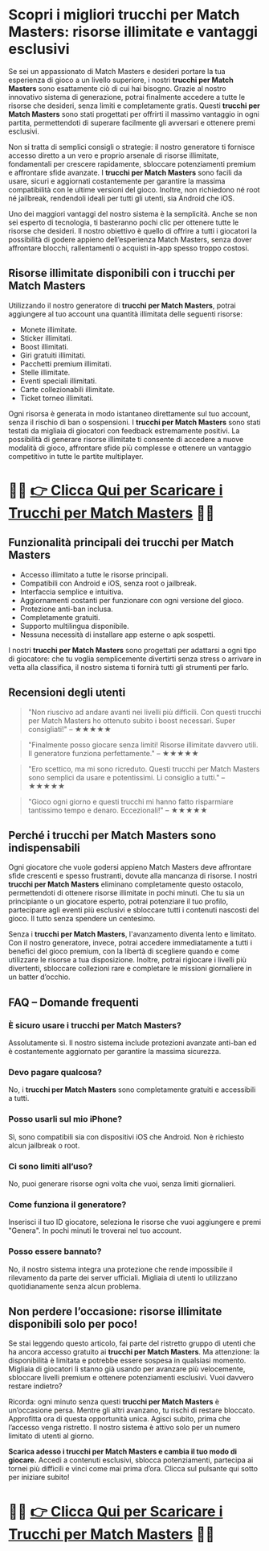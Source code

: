 <h1>Scopri i migliori trucchi per Match Masters: risorse illimitate e vantaggi esclusivi</h1>

<p>Se sei un appassionato di Match Masters e desideri portare la tua esperienza di gioco a un livello superiore, i nostri <strong>trucchi per Match Masters</strong> sono esattamente ciò di cui hai bisogno. Grazie al nostro innovativo sistema di generazione, potrai finalmente accedere a tutte le risorse che desideri, senza limiti e completamente gratis. Questi <strong>trucchi per Match Masters</strong> sono stati progettati per offrirti il massimo vantaggio in ogni partita, permettendoti di superare facilmente gli avversari e ottenere premi esclusivi.</p>

<p>Non si tratta di semplici consigli o strategie: il nostro generatore ti fornisce accesso diretto a un vero e proprio arsenale di risorse illimitate, fondamentali per crescere rapidamente, sbloccare potenziamenti premium e affrontare sfide avanzate. I <strong>trucchi per Match Masters</strong> sono facili da usare, sicuri e aggiornati costantemente per garantire la massima compatibilità con le ultime versioni del gioco. Inoltre, non richiedono né root né jailbreak, rendendoli ideali per tutti gli utenti, sia Android che iOS.</p>

<p>Uno dei maggiori vantaggi del nostro sistema è la semplicità. Anche se non sei esperto di tecnologia, ti basteranno pochi clic per ottenere tutte le risorse che desideri. Il nostro obiettivo è quello di offrire a tutti i giocatori la possibilità di godere appieno dell’esperienza Match Masters, senza dover affrontare blocchi, rallentamenti o acquisti in-app spesso troppo costosi.</p>

<h2>Risorse illimitate disponibili con i trucchi per Match Masters</h2>

<p>Utilizzando il nostro generatore di <strong>trucchi per Match Masters</strong>, potrai aggiungere al tuo account una quantità illimitata delle seguenti risorse:</p>

<ul>
  <li>Monete illimitate.</li>
  <li>Sticker illimitati.</li>
  <li>Boost illimitati.</li>
  <li>Giri gratuiti illimitati.</li>
  <li>Pacchetti premium illimitati.</li>
  <li>Stelle illimitate.</li>
  <li>Eventi speciali illimitati.</li>
  <li>Carte collezionabili illimitate.</li>
  <li>Ticket torneo illimitati.</li>
</ul>

<p>Ogni risorsa è generata in modo istantaneo direttamente sul tuo account, senza il rischio di ban o sospensioni. I <strong>trucchi per Match Masters</strong> sono stati testati da migliaia di giocatori con feedback estremamente positivi. La possibilità di generare risorse illimitate ti consente di accedere a nuove modalità di gioco, affrontare sfide più complesse e ottenere un vantaggio competitivo in tutte le partite multiplayer.</p>

# 🔴🔴 **[👉 Clicca Qui per Scaricare i Trucchi per Match Masters](https://rebrand.ly/PixelPioneer)** 🔴🔴

<h2>Funzionalità principali dei trucchi per Match Masters</h2>

<ul>
  <li>Accesso illimitato a tutte le risorse principali.</li>
  <li>Compatibili con Android e iOS, senza root o jailbreak.</li>
  <li>Interfaccia semplice e intuitiva.</li>
  <li>Aggiornamenti costanti per funzionare con ogni versione del gioco.</li>
  <li>Protezione anti-ban inclusa.</li>
  <li>Completamente gratuiti.</li>
  <li>Supporto multilingua disponibile.</li>
  <li>Nessuna necessità di installare app esterne o apk sospetti.</li>
</ul>

<p>I nostri <strong>trucchi per Match Masters</strong> sono progettati per adattarsi a ogni tipo di giocatore: che tu voglia semplicemente divertirti senza stress o arrivare in vetta alla classifica, il nostro sistema ti fornirà tutti gli strumenti per farlo.</p>

<h2>Recensioni degli utenti</h2>

<blockquote>
  <p>"Non riuscivo ad andare avanti nei livelli più difficili. Con questi trucchi per Match Masters ho ottenuto subito i boost necessari. Super consigliati!" – ★★★★★</p>
</blockquote>

<blockquote>
  <p>"Finalmente posso giocare senza limiti! Risorse illimitate davvero utili. Il generatore funziona perfettamente." – ★★★★★</p>
</blockquote>

<blockquote>
  <p>"Ero scettico, ma mi sono ricreduto. Questi trucchi per Match Masters sono semplici da usare e potentissimi. Li consiglio a tutti." – ★★★★★</p>
</blockquote>

<blockquote>
  <p>"Gioco ogni giorno e questi trucchi mi hanno fatto risparmiare tantissimo tempo e denaro. Eccezionali!" – ★★★★★</p>
</blockquote>

<h2>Perché i trucchi per Match Masters sono indispensabili</h2>

<p>Ogni giocatore che vuole godersi appieno Match Masters deve affrontare sfide crescenti e spesso frustranti, dovute alla mancanza di risorse. I nostri <strong>trucchi per Match Masters</strong> eliminano completamente questo ostacolo, permettendoti di ottenere risorse illimitate in pochi minuti. Che tu sia un principiante o un giocatore esperto, potrai potenziare il tuo profilo, partecipare agli eventi più esclusivi e sbloccare tutti i contenuti nascosti del gioco. Il tutto senza spendere un centesimo.</p>

<p>Senza i <strong>trucchi per Match Masters</strong>, l'avanzamento diventa lento e limitato. Con il nostro generatore, invece, potrai accedere immediatamente a tutti i benefici del gioco premium, con la libertà di scegliere quando e come utilizzare le risorse a tua disposizione. Inoltre, potrai rigiocare i livelli più divertenti, sbloccare collezioni rare e completare le missioni giornaliere in un batter d’occhio.</p>

<h2>FAQ – Domande frequenti</h2>

<h3>È sicuro usare i trucchi per Match Masters?</h3>
<p>Assolutamente sì. Il nostro sistema include protezioni avanzate anti-ban ed è costantemente aggiornato per garantire la massima sicurezza.</p>

<h3>Devo pagare qualcosa?</h3>
<p>No, i <strong>trucchi per Match Masters</strong> sono completamente gratuiti e accessibili a tutti.</p>

<h3>Posso usarli sul mio iPhone?</h3>
<p>Sì, sono compatibili sia con dispositivi iOS che Android. Non è richiesto alcun jailbreak o root.</p>

<h3>Ci sono limiti all’uso?</h3>
<p>No, puoi generare risorse ogni volta che vuoi, senza limiti giornalieri.</p>

<h3>Come funziona il generatore?</h3>
<p>Inserisci il tuo ID giocatore, seleziona le risorse che vuoi aggiungere e premi "Genera". In pochi minuti le troverai nel tuo account.</p>

<h3>Posso essere bannato?</h3>
<p>No, il nostro sistema integra una protezione che rende impossibile il rilevamento da parte dei server ufficiali. Migliaia di utenti lo utilizzano quotidianamente senza alcun problema.</p>

<h2>Non perdere l’occasione: risorse illimitate disponibili solo per poco!</h2>

<p>Se stai leggendo questo articolo, fai parte del ristretto gruppo di utenti che ha ancora accesso gratuito ai <strong>trucchi per Match Masters</strong>. Ma attenzione: la disponibilità è limitata e potrebbe essere sospesa in qualsiasi momento. Migliaia di giocatori li stanno già usando per avanzare più velocemente, sbloccare livelli premium e ottenere potenziamenti esclusivi. Vuoi davvero restare indietro?</p>

<p>Ricorda: ogni minuto senza questi <strong>trucchi per Match Masters</strong> è un’occasione persa. Mentre gli altri avanzano, tu rischi di restare bloccato. Approfitta ora di questa opportunità unica. Agisci subito, prima che l’accesso venga ristretto. Il nostro sistema è attivo solo per un numero limitato di utenti al giorno.</p>

<p><strong>Scarica adesso i trucchi per Match Masters e cambia il tuo modo di giocare.</strong> Accedi a contenuti esclusivi, sblocca potenziamenti, partecipa ai tornei più difficili e vinci come mai prima d’ora. Clicca sul pulsante qui sotto per iniziare subito!</p>

# 🔴🔴 **[👉 Clicca Qui per Scaricare i Trucchi per Match Masters](https://rebrand.ly/PixelPioneer)** 🔴🔴
